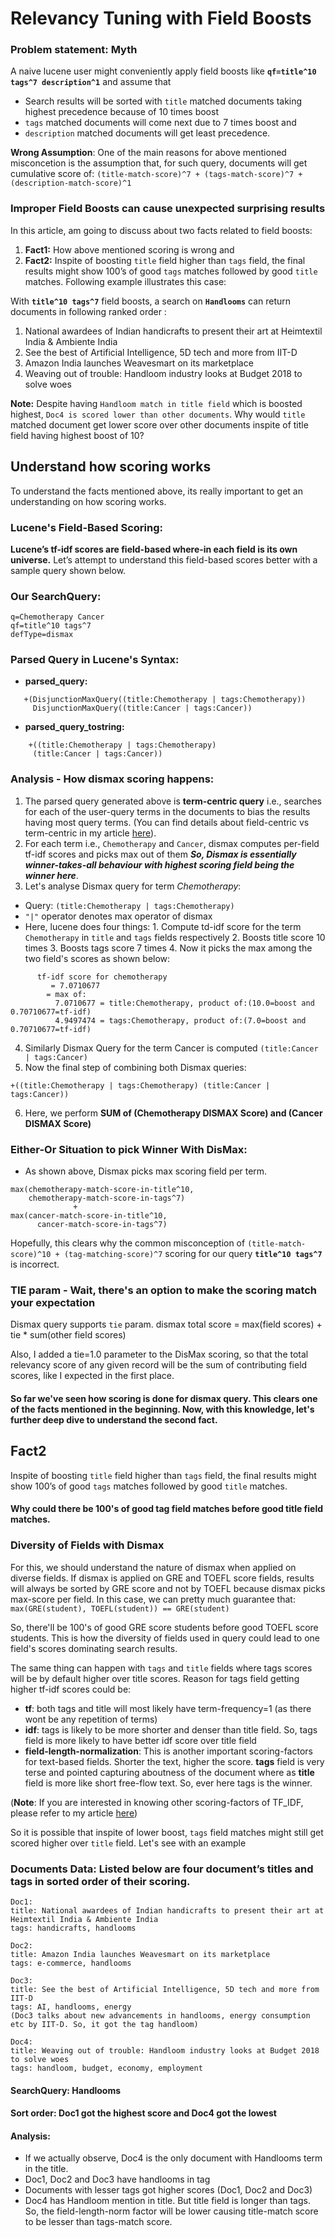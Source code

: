 # Relevancy Tuning with Field Boosts

### Problem statement: Myth
A naive lucene user might conveniently apply field boosts like **`qf=title^10 tags^7 description^1`** and assume that 
- Search results will be sorted with ```title``` matched documents taking highest precedence because of 10 times boost
- ```tags``` matched documents will come next due to 7 times boost and 
- ```description``` matched documents will get least precedence.

**Wrong Assumption**: One of the main reasons for above mentioned misconcetion is the assumption that, for such query, documents will get cumulative score of:
```(title-match-score)^7 + (tags-match-score)^7 + (description-match-score)^1```

### Improper Field Boosts can cause unexpected surprising results
In this article, am going to discuss about two facts related to field boosts:
1. **Fact1:** How above mentioned scoring is wrong and 
2. **Fact2:** Inspite of boosting `title` field higher than `tags` field, the final results might show 100’s of good `tags` matches followed by good `title` matches. Following example illustrates this case: 

With **`title^10 tags^7`** field boosts, a search on **`Handlooms`** can return documents in following ranked order :
1. National awardees of Indian handicrafts to present their art at Heimtextil India & Ambiente India 
3. See the best of Artificial Intelligence, 5D tech and more from IIT-D
2. Amazon India launches Weavesmart on its marketplace 
4. Weaving out of trouble: Handloom industry looks at Budget 2018 to solve woes

**Note:** Despite having `Handloom match in title field` which is boosted highest, `Doc4 is scored lower than other documents`. Why would `title` matched document get lower score over other documents inspite of title field having highest boost of 10? 

## Understand how scoring works
To understand the facts mentioned above, its really important to get an understanding on how scoring works.
### Lucene's Field-Based Scoring:
**Lucene’s tf-idf scores are field-based where-in each field is its own universe.**
Let’s attempt to understand this field-based scores better with a sample query shown below. 

### Our SearchQuery:
```
q=Chemotherapy Cancer
qf=title^10 tags^7
defType=dismax
```

### Parsed Query in Lucene's Syntax:
- **parsed_query:** 
```
   +(DisjunctionMaxQuery((title:Chemotherapy | tags:Chemotherapy))
     DisjunctionMaxQuery((title:Cancer | tags:Cancer))
```  
- **parsed_query_tostring:**
```
    +((title:Chemotherapy | tags:Chemotherapy)
     (title:Cancer | tags:Cancer))
```

### Analysis - How dismax scoring happens:
1. The parsed query generated above is **term-centric query** i.e., searches for each of the user-query terms in the documents to bias the results having most query terms. (You can find details about field-centric vs term-centric in my article [here](https://spoddutur.github.io/my-notes/solr3)).
2. For each term i.e., ```Chemotherapy``` and ```Cancer```, dismax computes per-field tf-idf scores and picks max out of them _**So, Dismax is essentially winner-takes-all behaviour with highest scoring field being the winner here**_.
3. Let's analyse Dismax query for term _Chemotherapy_:
  - Query: ```(title:Chemotherapy | tags:Chemotherapy)```
  - ```"|"``` operator denotes max operator of dismax
  - Here, lucene does four things:
            1. Compute td-idf score for the term ```Chemotherapy``` in ```title``` and ```tags``` fields respectively
            2. Boosts title score 10 times
            3. Boosts tags score 7 times
            4. Now it picks the max among the two field's scores as shown below:
```
      tf-idf score for chemotherapy
         = 7.0710677 
      	= max of:
      	  7.0710677 = title:Chemotherapy, product of:(10.0=boost and 0.70710677=tf-idf)
      	  4.9497474 = tags:Chemotherapy, product of:(7.0=boost and 0.70710677=tf-idf)
```
4. Similarly Dismax Query for the term Cancer is computed  ```(title:Cancer | tags:Cancer)```
5. Now the final step of combining both Dismax queries: 
```
+((title:Chemotherapy | tags:Chemotherapy) (title:Cancer | tags:Cancer))
```
6. Here, we perform **SUM of (Chemotherapy DISMAX Score) and (Cancer DISMAX Score)**

### Either-Or Situation to pick Winner With DisMax:
- As shown above, Dismax picks max scoring field per term.
```
max(chemotherapy-match-score-in-title^10, 
    chemotherapy-match-score-in-tags^7)
              + 
max(cancer-match-score-in-title^10,
      cancer-match-score-in-tags^7)
```
Hopefully, this clears why the common misconception of `(title-match-score)^10 + (tag-matching-score)^7` scoring for our query **`title^10 tags^7`** is incorrect.

### TIE param - Wait, there's an option to make the scoring match your expectation
Dismax query supports `tie` param. 
dismax total score = max(field scores) + tie * sum(other field scores)


Also, I added a tie=1.0 parameter to the DisMax scoring, so that the total relevancy score of any given record will be the sum of contributing field scores, like I expected in the first place.

#### So far we've seen how scoring is done for dismax query. This clears one of the facts mentioned in the beginning. Now, with this knowledge, let's further deep dive to understand the second fact.

## Fact2
Inspite of boosting `title` field higher than `tags` field, the final results might show 100’s of good `tags` matches followed by good `title` matches.
#### Why could there be 100's of good tag field matches before good title field matches.

### Diversity of Fields with Dismax
For this, we should understand the nature of dismax when applied on diverse fields. If dismax is applied on GRE and TOEFL score fields, results will always be sorted by GRE score and not by TOEFL because dismax picks max-score per field. In this case, we can pretty much guarantee that: 
```max(GRE(student), TOEFL(student)) == GRE(student)```

So, there'll be 100's of good GRE score students before good TOEFL score students. This is how the diversity of fields used in query could lead to one field's scores dominating search results.

The same thing can happen with ```tags``` and ```title``` fields where tags scores will be by default higher over title scores. Reason for tags field getting higher tf-idf scores could be:
- **tf**: both tags and title will most likely have term-frequency=1 (as there wont be any repetition of terms)
- **idf**: tags is likely to be more shorter and denser than title field. So, tags field is more likely to have better idf score over title field
- **field-length-normalization**: This is another important scoring-factors for text-based fields. Shorter the text, higher the score. **tags** field is very terse and pointed capturing aboutness of the document where as **title** field is more like short free-flow text. So, ever here tags is the winner.

(**Note**: If you are interested in knowing other scoring-factors of TF_IDF, please refer to my article [here](https://spoddutur.github.io/my-notes/solr-explain))

So it is possible that inspite of lower boost, ```tags``` field matches might still get scored higher over ```title``` field. Let's see with an example
### Documents Data: Listed below are four document’s titles and tags in sorted order of their scoring.
```
Doc1: 
title: National awardees of Indian handicrafts to present their art at Heimtextil India & Ambiente India 
tags: handicrafts, handlooms

Doc2:
title: Amazon India launches Weavesmart on its marketplace 
tags: e-commerce, handlooms

Doc3: 
title: See the best of Artificial Intelligence, 5D tech and more from IIT-D
tags: AI, handlooms, energy
(Doc3 talks about new advancements in handlooms, energy consumption etc by IIT-D. So, it got the tag handloom)

Doc4:
title: Weaving out of trouble: Handloom industry looks at Budget 2018 to solve woes
tags: handloom, budget, economy, employment
```
#### SearchQuery: Handlooms
#### Sort order: Doc1 got the highest score and Doc4 got the lowest
#### Analysis:
- If we actually observe, Doc4 is the only document with Handlooms term in the title. 
- Doc1, Doc2 and Doc3 have handlooms in tag
- Documents with lesser tags got higher scores (Doc1, Doc2 and Doc3)
- Doc4 has Handloom mention in title. But title field is longer than tags. So, the field-length-norm factor will be lower causing title-match score to be lesser than tags-match score.


